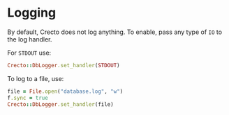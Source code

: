 # Logging

By default, Crecto does not log anything.  To enable, pass any type of `IO` to the log handler.

For `STDOUT` use:

```ruby
Crecto::DbLogger.set_handler(STDOUT)
```

To log to a file, use:

```ruby
file = File.open("database.log", "w")
f.sync = true
Crecto::DbLogger.set_handler(file)
```

